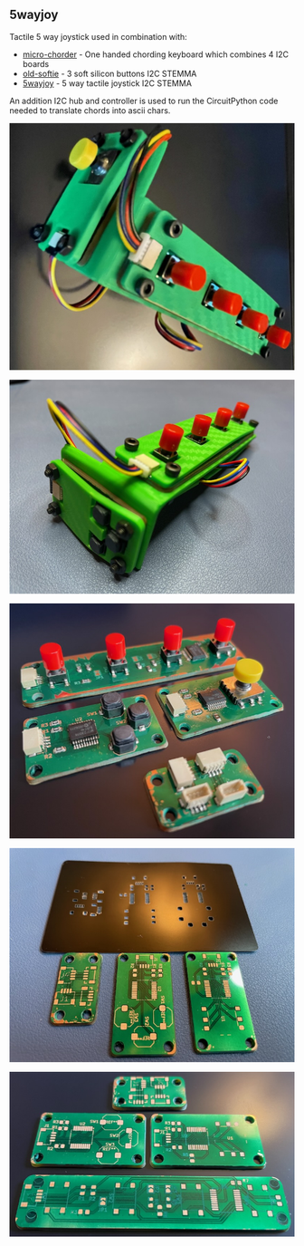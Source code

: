 
5wayjoy
---

Tactile 5 way joystick used in combination with:

* [micro-chorder](https://github.com/mikeysklar/micro-chorder) - One handed chording keyboard which combines 4 I2C boards
* [old-softie](https://github.com/mikeysklar/old-softie) -  3 soft silicon buttons I2C STEMMA
* [5wayjoy](https://github.com/mikeysklar/5wayjoy) - 5 way tactile joystick I2C STEMMA

An addition I2C hub and controller is used to run the CircuitPython code needed to translate chords into ascii chars.

![Screenshot](pics/3dasm.jpeg)

![Screenshot](pics/old-softie-thumbs.jpeg)

![Screenshot](pics/stuffed.jpeg)

![Screenshot](pics/stencil.jpeg)

![Screenshot](pics/cnc-laser-pcb.jpeg)
